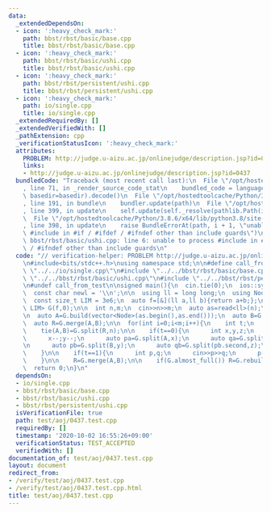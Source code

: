 ```yaml
---
data:
  _extendedDependsOn:
  - icon: ':heavy_check_mark:'
    path: bbst/rbst/basic/base.cpp
    title: bbst/rbst/basic/base.cpp
  - icon: ':heavy_check_mark:'
    path: bbst/rbst/basic/ushi.cpp
    title: bbst/rbst/basic/ushi.cpp
  - icon: ':heavy_check_mark:'
    path: bbst/rbst/persistent/ushi.cpp
    title: bbst/rbst/persistent/ushi.cpp
  - icon: ':heavy_check_mark:'
    path: io/single.cpp
    title: io/single.cpp
  _extendedRequiredBy: []
  _extendedVerifiedWith: []
  _pathExtension: cpp
  _verificationStatusIcon: ':heavy_check_mark:'
  attributes:
    PROBLEM: http://judge.u-aizu.ac.jp/onlinejudge/description.jsp?id=0437
    links:
    - http://judge.u-aizu.ac.jp/onlinejudge/description.jsp?id=0437
  bundledCode: "Traceback (most recent call last):\n  File \"/opt/hostedtoolcache/Python/3.8.6/x64/lib/python3.8/site-packages/onlinejudge_verify/documentation/build.py\"\
    , line 71, in _render_source_code_stat\n    bundled_code = language.bundle(stat.path,\
    \ basedir=basedir).decode()\n  File \"/opt/hostedtoolcache/Python/3.8.6/x64/lib/python3.8/site-packages/onlinejudge_verify/languages/cplusplus.py\"\
    , line 191, in bundle\n    bundler.update(path)\n  File \"/opt/hostedtoolcache/Python/3.8.6/x64/lib/python3.8/site-packages/onlinejudge_verify/languages/cplusplus_bundle.py\"\
    , line 399, in update\n    self.update(self._resolve(pathlib.Path(included), included_from=path))\n\
    \  File \"/opt/hostedtoolcache/Python/3.8.6/x64/lib/python3.8/site-packages/onlinejudge_verify/languages/cplusplus_bundle.py\"\
    , line 398, in update\n    raise BundleErrorAt(path, i + 1, \"unable to process\
    \ #include in #if / #ifdef / #ifndef other than include guards\")\nonlinejudge_verify.languages.cplusplus_bundle.BundleErrorAt:\
    \ bbst/rbst/basic/ushi.cpp: line 6: unable to process #include in #if / #ifdef\
    \ / #ifndef other than include guards\n"
  code: "// verification-helper: PROBLEM http://judge.u-aizu.ac.jp/onlinejudge/description.jsp?id=0437\n\
    \n#include<bits/stdc++.h>\nusing namespace std;\n\n#define call_from_test\n#include\
    \ \"../../io/single.cpp\"\n#include \"../../bbst/rbst/basic/base.cpp\"\n#include\
    \ \"../../bbst/rbst/basic/ushi.cpp\"\n#include \"../../bbst/rbst/persistent/ushi.cpp\"\
    \n#undef call_from_test\n\nsigned main(){\n  cin.tie(0);\n  ios::sync_with_stdio(0);\n\
    \  const char newl = '\\n';\n\n  using ll = long long;\n  using Node = NodeBase<ll>;\n\
    \  const size_t LIM = 3e6;\n  auto f=[&](ll a,ll b){return a+b;};\n  PersistentUshi<Node,\
    \ LIM> G(f,0);\n\n  int n,m;\n  cin>>n>>m;\n  auto as=read<ll>(n);\n  auto bs=read<ll>(n);\n\
    \n  auto A=G.build(vector<Node>(as.begin(),as.end()));\n  auto B=G.build(vector<Node>(bs.begin(),bs.end()));\n\
    \  auto R=G.merge(A,B);\n\n  for(int i=0;i<m;i++){\n    int t;\n    cin>>t;\n\n\
    \    tie(A,B)=G.split(R,n);\n\n    if(t==0){\n      int x,y,z;\n      cin>>x>>y>>z;\n\
    \      x--;y--;\n      auto pa=G.split(A,x);\n      auto qa=G.split(pa.second,z);\n\
    \n      auto pb=G.split(B,y);\n      auto qb=G.split(pb.second,z);\n\n      A=G.merge(pa.first,G.merge(qb.first,qa.second));\n\
    \    }\n\n    if(t==1){\n      int p,q;\n      cin>>p>>q;\n      p--;\n      cout<<G.query(A,p,q)<<newl;\n\
    \    }\n\n    R=G.merge(A,B);\n\n    if(G.almost_full()) R=G.rebuild(R);\n  }\n\
    \  return 0;\n}\n"
  dependsOn:
  - io/single.cpp
  - bbst/rbst/basic/base.cpp
  - bbst/rbst/basic/ushi.cpp
  - bbst/rbst/persistent/ushi.cpp
  isVerificationFile: true
  path: test/aoj/0437.test.cpp
  requiredBy: []
  timestamp: '2020-10-02 16:55:26+09:00'
  verificationStatus: TEST_ACCEPTED
  verifiedWith: []
documentation_of: test/aoj/0437.test.cpp
layout: document
redirect_from:
- /verify/test/aoj/0437.test.cpp
- /verify/test/aoj/0437.test.cpp.html
title: test/aoj/0437.test.cpp
---
```

